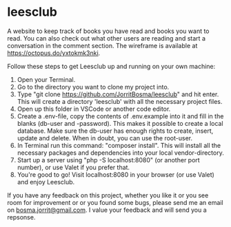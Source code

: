 # leesclub
A website to keep track of books you have read and books you want to read.
You can also check out what other users are reading and start a conversation in the comment section.
The wireframe is available at https://octopus.do/yxtokmk3nki.

Follow these steps to get Leesclub up and running on your own machine:

1. Open your Terminal.
2. Go to the directory you want to clone my project into.
3. Type "git clone https://github.com/JorritBosma/leesclub" and hit enter. This will create a directory 'leesclub' with all the necessary project files.
4. Open up this folder in VSCode or another code editor.
5. Create a .env-file, copy the contents of .env.example into it and fill in the blanks (db-user and -password). This makes it possible to create a local database. Make sure the db-user has enough rights to create, insert, update and delete. When in doubt, you can use the root-user.
6. In Terminal run this command: "composer install". This will install all the necessary packages and dependencies into your local vendor-directory.
7. Start up a server using "php -S localhost:8080" (or another port number), or use Valet if you prefer that.
8. You're good to go! Visit localhost:8080 in your browser (or use Valet) and enjoy Leesclub.

If you have any feedback on this project, whether you like it or you see room for improvement or or you found some bugs, please send me an email on bosma.jorrit@gmail.com. I value your feedback and will send you a repsonse.
